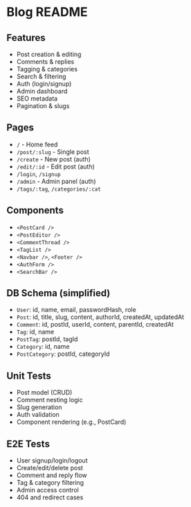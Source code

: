 # Blog README

## Features

- Post creation & editing
- Comments & replies
- Tagging & categories
- Search & filtering
- Auth (login/signup)
- Admin dashboard
- SEO metadata
- Pagination & slugs

## Pages

- `/` - Home feed
- `/post/:slug` - Single post
- `/create` - New post (auth)
- `/edit/:id` - Edit post (auth)
- `/login`, `/signup`
- `/admin` - Admin panel (auth)
- `/tags/:tag`, `/categories/:cat`

## Components

- `<PostCard />`
- `<PostEditor />`
- `<CommentThread />`
- `<TagList />`
- `<Navbar />`, `<Footer />`
- `<AuthForm />`
- `<SearchBar />`

## DB Schema (simplified)

- `User`: id, name, email, passwordHash, role
- `Post`: id, title, slug, content, authorId, createdAt, updatedAt
- `Comment`: id, postId, userId, content, parentId, createdAt
- `Tag`: id, name
- `PostTag`: postId, tagId
- `Category`: id, name
- `PostCategory`: postId, categoryId

## Unit Tests

- Post model (CRUD)
- Comment nesting logic
- Slug generation
- Auth validation
- Component rendering (e.g., PostCard)

## E2E Tests

- User signup/login/logout
- Create/edit/delete post
- Comment and reply flow
- Tag & category filtering
- Admin access control
- 404 and redirect cases
